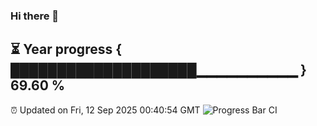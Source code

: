 ### Hi there 👋
⏳ Year progress { ████████████████████▁▁▁▁▁▁▁▁▁▁ } 69.60 %
---
⏰ Updated on Fri, 12 Sep 2025 00:40:54 GMT
![Progress Bar CI](https://github.com/Moyi321/Moyi321/workflows/Progress%20Bar%20CI/badge.svg)
